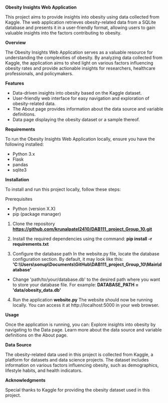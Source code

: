 **Obesity Insights Web Application**

This project aims to provide insights into obesity using data collected from Kaggle. 
The web application retrieves obesity-related data from a SQLite database and presents it in a user-friendly format, allowing users to gain valuable insights into the factors contributing to obesity.

**Overview**

The Obesity Insights Web Application serves as a valuable resource for understanding the complexities of obesity. By analyzing data collected from Kaggle, the application aims to shed light on various factors influencing obesity rates and provide actionable insights for researchers, healthcare professionals, and policymakers.

**Features**

* Data-driven insights into obesity based on the Kaggle dataset.
* User-friendly web interface for easy navigation and exploration of obesity-related data.
* The About page provides information about the data source and variable definitions.
* Data page displaying the obesity dataset or a sample thereof.

**Requirements**

To run the Obesity Insights Web Application locally, ensure you have the following installed:

* Python 3.x
* Flask
* pandas
* sqlite3

**Installation**

To install and run this project locally, follow these steps:

Prerequisites
* Python (version X.X)
* pip (package manager)

1. Clone the repository
**https://github.com/krunalpatel2410/DAB111_project_Group_10.git**

2. Install the required dependencies using the command:
**pip install -r requirements.txt**

3. Configure the database path
In the website.py file, locate the database configuration section. By default, it may look like this:
**'C:\Users\sonup\Documents\GitHub\DAB111_project_Group_10\Main\database'**

* Change 'path/to/your/database.db' to the desired path where you want to store your database file. For example: **DATABASE_PATH = 'data/obesity_data.db'**

4. Run the application
**website.py**
The website should now be running locally. You can access it at http://localhost:5000 in your web browser.

**Usage**

Once the application is running, you can:
Explore insights into obesity by navigating to the Data page.
Learn more about the data source and variable definitions on the About page.

**Data Source**

The obesity-related data used in this project is collected from Kaggle, a platform for datasets and data science projects.
The dataset includes information on various factors influencing obesity, such as demographics, lifestyle habits, and health indicators.

**Acknowledgments**

Special thanks to Kaggle for providing the obesity dataset used in this project.
